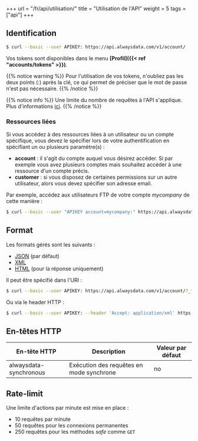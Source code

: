 +++
url = "/fr/api/utilisation/"
title = "Utilisation de l'API"
weight = 5
tags = ["api"]
+++

## Identification

```sh
$ curl --basic --user APIKEY: https://api.alwaysdata.com/v1/account/
```
Vos tokens sont disponibles dans le menu **[Profil]({{< ref "accounts/tokens" >}})**.

{{% notice warning %}}
Pour l'utilisation de vos tokens, n'oubliez pas les deux points (:) après la clé, ce qui permet de préciser que le mot de passe n'est pas nécessaire.
{{% /notice %}}

{{% notice info %}}
Une limite du nombre de requêtes à l'API s'applique. Plus d'informations [ici](#rate-limit).
{{% /notice %}}

### Ressources liées

Si vous accédez à des ressources liées à un utilisateur ou un compte spécifique, vous devez le spécifier lors de votre authentification en spécifiant un ou plusieurs
paramètre(s) :

  * **account** : il s'agit du compte auquel vous désirez accéder. Si par exemple
vous avez plusieurs comptes mais souhaitez accéder à une ressource d'un compte précis.
  * **customer** : si vous disposez de certaines permissions sur un autre utilisateur,
  alors vous devez spécifier son adresse email.

Par exemple, accédez aux utilisateurs FTP de votre compte *mycompany* de cette manière :

```sh
$ curl --basic --user "APIKEY account=mycompany:" https://api.alwaysdata.com/v1/ftp/
```

## Format

Les formats gérés sont les suivants :

  * [JSON](https://www.json.org/) (par défaut)
  * [XML](https://fr.wikipedia.org/wiki/Extensible_Markup_Language)
  * [HTML](https://fr.wikipedia.org/wiki/Hypertext_Markup_Language) (pour la réponse uniquement)

Il peut être spécifié dans l'URI :

```sh
$ curl --basic --user APIKEY: https://api.alwaysdata.com/v1/account/?_format=xml
```

Ou via le header HTTP :

```sh
$ curl --basic --user APIKEY: --header 'Accept: application/xml' https://api.alwaysdata.com/v1/account/
```

## En-têtes HTTP

| En-tête HTTP           | Description                              | Valeur par défaut |
|------------------------|------------------------------------------|-------------------|
| alwaysdata-synchronous | Exécution des requêtes en mode synchrone | no                |

## Rate-limit

Une limite d'actions par minute est mise en place :

- 10 requêtes par minute
- 50 requêtes pour les connexions permanentes
- 250 requêtes pour les méthodes *safe* comme `GET`
